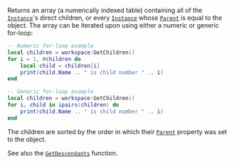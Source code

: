 Returns an array (a numerically indexed table) containing all of the
[`Instance`](https://create.roblox.com/docs/reference/engine/classes/Instance)'s direct children, or every [`Instance`](https://create.roblox.com/docs/reference/engine/classes/Instance) whose
[`Parent`](https://create.roblox.com/docs/reference/engine/classes/Instance#Parent) is equal to the object. The array can be
iterated upon using either a numeric or generic for-loop:
```lua
-- Numeric for-loop example
local children = workspace:GetChildren()
for i = 1, #children do
	local child = children[i]
	print(child.Name .. " is child number " .. i)
end
```
```lua
-- Generic for-loop example
local children = workspace:GetChildren()
for i, child in ipairs(children) do
	print(child.Name .. " is child number " .. i)
end
```

The children are sorted by the order in which their
[`Parent`](https://create.roblox.com/docs/reference/engine/classes/Instance#Parent) property was set to the object.

See also the [`GetDescendants`](https://create.roblox.com/docs/reference/engine/classes/Instance#GetDescendants) function.